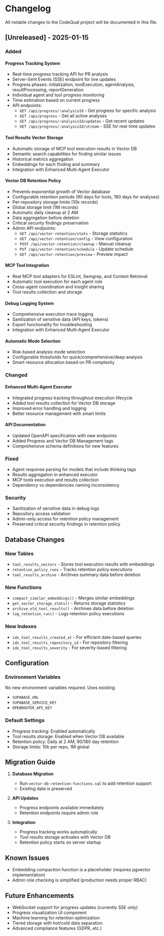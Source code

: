 # Changelog

All notable changes to the CodeQual project will be documented in this file.

## [Unreleased] - 2025-01-15

### Added

#### Progress Tracking System
- Real-time progress tracking API for PR analysis
- Server-Sent Events (SSE) endpoint for live updates
- Progress phases: initialization, toolExecution, agentAnalysis, resultProcessing, reportGeneration
- Individual agent and tool progress monitoring
- Time estimation based on current progress
- API endpoints:
  - `GET /api/progress/:analysisId` - Get progress for specific analysis
  - `GET /api/progress` - Get all active analyses
  - `GET /api/progress/:analysisId/updates` - Get recent updates
  - `GET /api/progress/:analysisId/stream` - SSE for real-time updates

#### Tool Results Vector Storage
- Automatic storage of MCP tool execution results in Vector DB
- Semantic search capabilities for finding similar issues
- Historical metrics aggregation
- Embeddings for each finding and summary
- Integration with Enhanced Multi-Agent Executor

#### Vector DB Retention Policy
- Prevents exponential growth of Vector database
- Configurable retention periods (90 days for tools, 180 days for analyses)
- Per-repository storage limits (10k records)
- Global storage limit (1M records)
- Automatic daily cleanup at 2 AM
- Data aggregation before deletion
- Critical security findings preservation
- Admin API endpoints:
  - `GET /api/vector-retention/stats` - Storage statistics
  - `GET /api/vector-retention/config` - View configuration
  - `POST /api/vector-retention/cleanup` - Manual cleanup
  - `PUT /api/vector-retention/schedule` - Update schedule
  - `GET /api/vector-retention/preview` - Preview impact

#### MCP Tool Integration
- Real MCP tool adapters for ESLint, Semgrep, and Context Retrieval
- Automatic tool execution for each agent role
- Cross-agent coordination and insight sharing
- Tool results collection and storage

#### Debug Logging System
- Comprehensive execution trace logging
- Sanitization of sensitive data (API keys, tokens)
- Export functionality for troubleshooting
- Integration with Enhanced Multi-Agent Executor

#### Automatic Mode Selection
- Risk-based analysis mode selection
- Configurable thresholds for quick/comprehensive/deep analysis
- Smart resource allocation based on PR complexity

### Changed

#### Enhanced Multi-Agent Executor
- Integrated progress tracking throughout execution lifecycle
- Added tool results collection for Vector DB storage
- Improved error handling and logging
- Better resource management with smart limits

#### API Documentation
- Updated OpenAPI specification with new endpoints
- Added Progress and Vector DB Management tags
- Comprehensive schema definitions for new features

### Fixed

- Agent response parsing for models that include thinking tags
- Results aggregation in enhanced executor
- MCP tools execution and results collection
- Dependency vs dependencies naming inconsistency

### Security

- Sanitization of sensitive data in debug logs
- Repository access validation
- Admin-only access for retention policy management
- Preserved critical security findings in retention policy

## Database Changes

### New Tables
- `tool_results_vectors` - Stores tool execution results with embeddings
- `retention_policy_runs` - Tracks retention policy executions
- `tool_results_archive` - Archives summary data before deletion

### New Functions
- `compact_similar_embeddings()` - Merges similar embeddings
- `get_vector_storage_stats()` - Returns storage statistics
- `archive_old_tool_results()` - Archives data before deletion
- `log_retention_run()` - Logs retention policy executions

### New Indexes
- `idx_tool_results_created_at` - For efficient date-based queries
- `idx_tool_results_repository_id` - For repository filtering
- `idx_tool_results_severity` - For severity-based filtering

## Configuration

### Environment Variables
No new environment variables required. Uses existing:
- `SUPABASE_URL`
- `SUPABASE_SERVICE_KEY`
- `OPENROUTER_API_KEY`

### Default Settings
- Progress tracking: Enabled automatically
- Tool results storage: Enabled when Vector DB available
- Retention policy: Daily at 2 AM, 90/180 day retention
- Storage limits: 10k per repo, 1M global

## Migration Guide

1. **Database Migration**
   - Run `vector-db-retention-functions.sql` to add retention support
   - Existing data is preserved

2. **API Updates**
   - Progress endpoints available immediately
   - Retention endpoints require admin role

3. **Integration**
   - Progress tracking works automatically
   - Tool results storage activates with Vector DB
   - Retention policy starts on server startup

## Known Issues

- Embedding compaction function is a placeholder (requires pgvector implementation)
- Admin role checking is simplified (production needs proper RBAC)

## Future Enhancements

- WebSocket support for progress updates (currently SSE only)
- Progress visualization UI component
- Machine learning for retention optimization
- Tiered storage with hot/cold data separation
- Advanced compliance features (GDPR, etc.)